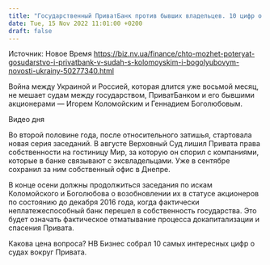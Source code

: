 ```yaml
---
title: "Государственный ПриватБанк против бывших владельцев. 10 цифр о судах вокруг крупнейшего банка страны — инфографика"
date: Tue, 15 Nov 2022 11:01:00 +0200
draft: false
---
```

Источник: Новое Время https://biz.nv.ua/finance/chto-mozhet-poteryat-gosudarstvo-i-privatbank-v-sudah-s-kolomoyskim-i-bogolyubovym-novosti-ukrainy-50277340.html


Война между Украиной и Россией, которая длится уже восьмой месяц, не мешает судам между государством, ПриватБанком и его бывшими акционерами — Игорем Коломойским и Геннадием Боголюбовым.

 Видео дня   

 Во второй половине года, после относительного затишья, стартовала новая серия заседаний. В августе Верховный Суд лишил Привата права собственности на гостиницу Мир, за которую он спорил с компаниями, которые в банке связывают с эксвладельцами. Уже в сентябре сохранил за ним собственный офис в Днепре.



В конце осени должны продолжиться заседания по искам Коломойского и Боголюбова о возобновлении их в статусе акционеров по состоянию до декабря 2016 года, когда фактически неплатежеспособный банк перешел в собственность государства. Это будет означать фактическое отматывание процесса докапитализации и спасения Привата.

 Какова цена вопроса? НВ Бизнес собрал 10 самых интересных цифр о судах вокруг Привата.

 
